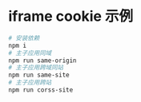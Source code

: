 # iframe cookie 示例

``` bash
# 安装依赖
npm i
# 主子应用同域
npm run same-origin
# 主子应用跨域同站
npm run same-site
# 主子应用跨站
npm run corss-site
```
